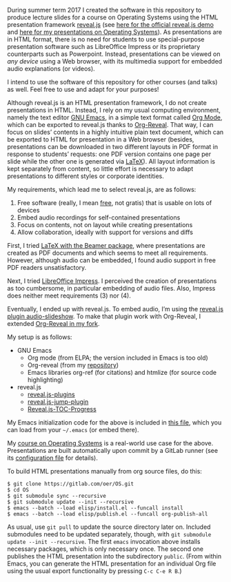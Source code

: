 <!--- Local IspellDict: en -->

During summer term 2017 I created the software in this repository to
produce lecture slides for a course on Operating Systems using the
HTML presentation
framework [reveal.js](https://github.com/hakimel/reveal.js/)
(see [here for the official reveal.js demo](http://lab.hakim.se/reveal-js/)
and [here for my presentations on Operating Systems](https://oer.gitlab.io/OS/)).
As presentations are in HTML format, there is no need for students to
use special-purpose presentation software such as LibreOffice Impress
or its proprietary counterparts such as Powerpoint.  Instead,
presentations can be viewed on *any device* using a Web browser, with
its multimedia support for embedded audio explanations (or videos).

I intend to use the software of this repository for other courses (and
talks) as well.  Feel free to use and adapt for your purposes!

Although reveal.js is an HTML presentation framework, I do not create
presentations in HTML.  Instead, I rely on my usual computing
environment, namely the text editor
[GNU Emacs](https://www.gnu.org/software/emacs/), in a simple
text format called [Org Mode](http://orgmode.org/), which can be
exported to reveal.js thanks to
[Org-Reveal](https://github.com/yjwen/org-reveal/).
That way, I can focus on slides’ contents in a highly intuitive plain
text document, which can be exported to HTML for presentation in a Web
browser (besides, presentations can be downloaded in two different
layouts in PDF format in response to students’ requests:
one PDF version contains one page per slide while the other one is
generated via [LaTeX](https://www.latex-project.org/)).  All layout
information is kept separately from content, so little effort is
necessary to adapt presentations to different styles or corporate
identities.

My requirements, which lead me to select reveal.js, are as follows:
 1. Free software (really, I mean
    [free](https://fsfe.org/about/basics/freesoftware.en.html), not
    gratis) that is usable on lots of devices
 2. Embed audio recordings for self-contained presentations
 3. Focus on contents, not on layout while creating presentations
 4. Allow collaboration, ideally with support for versions and diffs

First, I tried
[LaTeX with the Beamer package](https://en.wikibooks.org/wiki/LaTeX/Presentations),
where presentations are created as PDF documents and
which seems to meet all requirements.  However, although audio can be
embedded, I found audio support in free PDF readers unsatisfactory.

Next, I tried [LibreOffice Impress](https://www.libreoffice.org/).
I perceived the creation of presentations as too cumbersome, in
particular embedding of audio files.  Also, Impress does neither meet
requirements (3) nor (4).

Eventually, I ended up with reveal.js.
To embed audio, I’m using the
[reveal.js plugin audio-slideshow](https://github.com/rajgoel/reveal.js-plugins).
To make that plugin work with Org-Reveal, I extended
[Org-Reveal in my fork](https://github.com/lechten/org-reveal).

My setup is as follows:
 * GNU Emacs
   * Org mode (from ELPA; the version included in Emacs is too old)
   * Org-reveal (from my
     [repository](https://github.com/lechten/org-reveal))
   * Emacs libraries org-ref (for citations) and htmlize (for source
     code highlighting)
 * reveal.js
   * [reveal.js-plugins](https://github.com/rajgoel/reveal.js-plugins.git)
   * [reveal.js-jump-plugin](https://github.com/SethosII/reveal.js-jump-plugin)
   * [Reveal.js-TOC-Progress](https://github.com/e-gor/Reveal.js-TOC-Progress)

My Emacs initialization code for the above is included in
[this file](reveal-config.el), which you can load from your `~/.emacs`
(or embed there).

My [course on Operating Systems](https://gitlab.com/oer/OS) is a
real-world use case for the above.  Presentations are built automatically
upon commit by a GitLab runner (see its
[configuration file](https://gitlab.com/oer/OS/blob/master/.gitlab-ci.yml)
for details).

To build HTML presentations manually from org source files, do this:

	$ git clone https://gitlab.com/oer/OS.git
	$ cd OS
	$ git submodule sync --recursive
	$ git submodule update --init --recursive
	$ emacs --batch --load elisp/install.el --funcall install
	$ emacs --batch --load elisp/publish.el --funcall org-publish-all

As usual, use `git pull` to update the source directory later on.
Included submodules need to be updated separately, though, with
`git submodule update --init --recursive`.  The first `emacs`
invocation above installs necessary packages, which is only necessary
once.  The second one publishes the HTML presentation into the
subdirectory `public`.  (From within Emacs, you can generate the HTML
presentation for an individual Org file using the usual export
functionality by pressing `C-c C-e R B`.)
